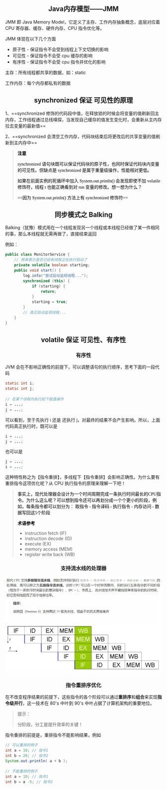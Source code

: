 <h2 align='center'> Java内存模型——JMM</h2>

<p>JMM 即 Java Memory Model，它定义了主存、工作内存抽象概念，底层对应着 CPU 寄存器、缓存、硬件内存、CPU 指令优化等。</p>

<p>JMM 体现在以下几个方面</p>

* 原子性 - 保证指令不会受到线程上下文切换的影响
* 可见性 - 保证指令不会受 cpu 缓存的影响
* 有序性 - 保证指令不会受 cpu 指令并优化的影响



主存：所有线程都共享的数据，如：static

工作内存：每个内存都私有的数据



<h2 align='center'>synchronized 保证 可见性的原理</h2>

1、==synchronized 修饰的代码段中值，在释放锁的时候会将变量的值刷新回主内存，工作线程通过总线嗅探，当发现自己缓存的值发生变化时，会重新从主内存拉去变量的最新值==

2、==synchronized 会清空工作内存，代码块结束后将更改后的共享变量的值刷新到主内存中==

> <font color='black' face='楷体'><b>注意</b></font>
>
> <font face='楷体' color='black'>synchronized 语句块既可以保证代码块的原子性，也同时保证代码块内变量的可见性。但缺点是 synchronized 是属于重量级操作，性能相对更低。</font>
>
> <font face='楷体' color='black'>如果在前面实例的死循环中加入 System.out.println() 会发现即使不加 volatile 修饰符，线程 t 也能正确看到对 run 变量的修改。想一想为什么？</font>
>
> <font color='black' face='楷体'>==因为 System.out.prinln() 方法上有 synchronized 修饰符==</font>



<h2 align='center'>同步模式之 Balking</h2>

Balking（犹豫）模式用在一个线程发现另一个线程或本线程已经做了某一件相同的事，那么本线程就无需再做了，直接结束返回

例如：

```java
public class MonitorService {
    // 用来表示是否已经有线程正在执行启动了
    private volatile boolean starting;
    public void start() {
        log.info("尝试启动监视线程...");
        synchronized (this) {
            if (starting) {
                return;
            }
            starting = true;
        }
        // 真正启动监视线程...
    }
}
```



<h2 align='center'>volatile 保证 可见性、有序性</h2>

<h3 align='center'>有序性</h3>

JVM 会在不影响正确性的前提下，可以调整语句的执行顺序，思考下面的一段代码

```java
static int i;
static int j;

// 在某个线程内执行如下赋值操作
i = ...;
j = ...;
```

可以看到，至于先执行 i 还是 还执行 j，对最终的结果不会产生影响。所以，上面代码真正执行时，既可以是

```java
i = ...;
j = ...;
```

也可以是

```java
j = ...;
i = ...;
```

这种特性称之为【指令重排】，多线程下【指令重排】会影响正确性。为什么要有重排指令这项优化呢？从 CPU 执行指令的原理来理解一下吧！

<style type="text/css">
    font {
        color: black;
        font-family: 楷体;
    }
</style>

> <font face='楷体' color='red'>事实上，现代处理器会设计为一个时间周期完成一条执行时间最长的CPU指令。为什么这么呢？可以想到指令还可以再划分成一个个更小的阶段，例如，每条指令都可以划分为： </font><font color='green' face='楷体'>取指令 - 指令译码 - 执行指令 - 内存访问 - 数据写回</font><font color='red' face='楷体'>这5个阶段</font>
>
> <font color='black' face='楷体'>**术语参考**</font>
>
> - instruction fetch (IF)
> - instruction decode (ID)
> - execute (EX)
> - memory access (MEM)
> - register write back (WB)

<h3 align='center'>支持流水线的处理器</h3>

![image-20211101232644857](../image-20211101232644857.png)

<h3 align='center'>指令重排序优化</h3>

在不改变程序结果的前提下，这些指令的各个阶段可以通过**重排序**和**组合**来实现**指令级并行**，这一技术在 80's 中叶到 90's 中叶占据了计算机架构的重要地位。

> 提示：
>
> 分阶段，分工是提升效率的关键！

指令重排的前提是，重排指令不能影响结果，例如

```java
// 可以重排的例子
int a = 10; // 指令1
int b = 20; // 指令2
System.out.println( a + b );

// 不能重排的例子
int a = 10; // 指令1
int b = a -5; // 指令2
```

